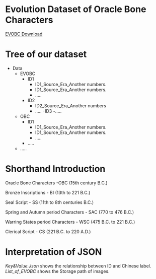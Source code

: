 # Evolution Dataset of Oracle Bone Characters
[EVOBC Download](https://figshare.com/s/ce2cf55b35a2f8ecc4c6)
# Tree of our dataset
- Data
  - EVOBC
    - ID1
      - ID1_Source_Era_Another numbers.
      - ID1_Source_Era_Another numbers.
      - .....
    - ID2
      - ID2_Source_Era_Another numbers
      - .....
    -ID3
    -..... 
  - OBC
    - ID1
      - ID1_Source_Era_Another numbers.
      - ID1_Source_Era_Another numbers.
      - .....
    - .....
  - .....
# Shorthand Introduction
Oracle Bone Characters -OBC (15th century B.C.)

Bronze Inscriptions - BI (13th to 221 B.C.)

Seal Script - SS (11th to 8th centuries B.C.)

Spring and Autumn period Characters - SAC (770 to 476 B.C.)

Warring States period Characters - WSC (475 B.C. to 221 B.C.)

Clerical Script - CS (221 B.C. to 220 A.D.)

# Interpretation of JSON
*Key&Value.Json* shows the relationship between ID and Chinese label.
*List_of_EVOBC* shows the Storage path of images.



